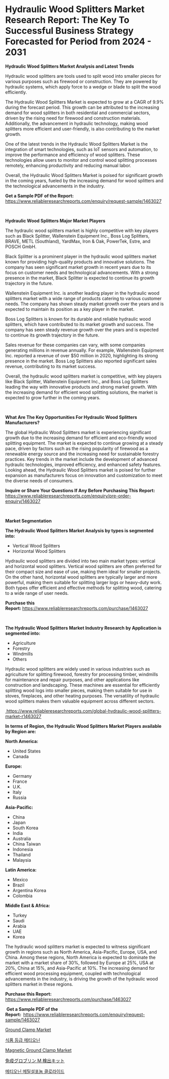 <p><h1>Hydraulic Wood Splitters Market Research Report: The Key To Successful Business Strategy Forecasted for Period from 2024 - 2031</h1></p><p><strong>Hydraulic Wood Splitters Market Analysis and Latest Trends</strong></p>
<p><p>Hydraulic wood splitters are tools used to split wood into smaller pieces for various purposes such as firewood or construction. They are powered by hydraulic systems, which apply force to a wedge or blade to split the wood efficiently.</p><p>The Hydraulic Wood Splitters Market is expected to grow at a CAGR of 9.9% during the forecast period. This growth can be attributed to the increasing demand for wood splitters in both residential and commercial sectors, driven by the rising need for firewood and construction materials. Additionally, the advancement in hydraulic technology, making wood splitters more efficient and user-friendly, is also contributing to the market growth.</p><p>One of the latest trends in the Hydraulic Wood Splitters Market is the integration of smart technologies, such as IoT sensors and automation, to improve the performance and efficiency of wood splitters. These technologies allow users to monitor and control wood splitting processes remotely, enhancing productivity and reducing manual labor.</p><p>Overall, the Hydraulic Wood Splitters Market is poised for significant growth in the coming years, fueled by the increasing demand for wood splitters and the technological advancements in the industry.</p></p>
<p><strong>Get a Sample PDF of the Report:&nbsp;</strong> <a href="https://www.reliableresearchreports.com/enquiry/request-sample/1463027">https://www.reliableresearchreports.com/enquiry/request-sample/1463027</a></p>
<p>&nbsp;</p>
<p><strong>Hydraulic Wood Splitters Major Market Players</strong></p>
<p><p>The hydraulic wood splitters market is highly competitive with key players such as Black Splitter, Wallenstein Equipment Inc., Boss Log Splitters, BRAVE, METL (Southland), YardMax, Iron & Oak, PowerTek, Estre, and POSCH GmbH.</p><p>Black Splitter is a prominent player in the hydraulic wood splitters market known for providing high-quality products and innovative solutions. The company has seen significant market growth in recent years due to its focus on customer needs and technological advancements. With a strong presence in the market, Black Splitter is expected to continue its growth trajectory in the future.</p><p>Wallenstein Equipment Inc. is another leading player in the hydraulic wood splitters market with a wide range of products catering to various customer needs. The company has shown steady market growth over the years and is expected to maintain its position as a key player in the market.</p><p>Boss Log Splitters is known for its durable and reliable hydraulic wood splitters, which have contributed to its market growth and success. The company has seen steady revenue growth over the years and is expected to continue its growth trajectory in the future.</p><p>Sales revenue for these companies can vary, with some companies generating millions in revenue annually. For example, Wallenstein Equipment Inc. reported a revenue of over $50 million in 2020, highlighting its strong presence in the market. Boss Log Splitters also reported significant sales revenue, contributing to its market success.</p><p>Overall, the hydraulic wood splitters market is competitive, with key players like Black Splitter, Wallenstein Equipment Inc., and Boss Log Splitters leading the way with innovative products and strong market growth. With the increasing demand for efficient wood splitting solutions, the market is expected to grow further in the coming years.</p></p>
<p>&nbsp;</p>
<p><strong>What Are The Key Opportunities For Hydraulic Wood Splitters Manufacturers?</strong></p>
<p><p>The global Hydraulic Wood Splitters market is experiencing significant growth due to the increasing demand for efficient and eco-friendly wood splitting equipment. The market is expected to continue growing at a steady pace, driven by factors such as the rising popularity of firewood as a renewable energy source and the increasing need for sustainable forestry practices. Key trends in the market include the development of advanced hydraulic technologies, improved efficiency, and enhanced safety features. Looking ahead, the Hydraulic Wood Splitters market is poised for further expansion as manufacturers focus on innovation and customization to meet the diverse needs of consumers.</p></p>
<p><strong>Inquire or Share Your Questions If Any Before Purchasing This Report:</strong> <a href="https://www.reliableresearchreports.com/enquiry/pre-order-enquiry/1463027">https://www.reliableresearchreports.com/enquiry/pre-order-enquiry/1463027</a></p>
<p>&nbsp;</p>
<p><strong>Market Segmentation</strong></p>
<p><strong>The Hydraulic Wood Splitters Market Analysis by types is segmented into:</strong></p>
<p><ul><li>Vertical Wood Splitters</li><li>Horizontal Wood Splitters</li></ul></p>
<p><p>Hydraulic wood splitters are divided into two main market types: vertical and horizontal wood splitters. Vertical wood splitters are often preferred for their compact size and ease of use, making them ideal for smaller projects. On the other hand, horizontal wood splitters are typically larger and more powerful, making them suitable for splitting larger logs or heavy-duty work. Both types offer efficient and effective methods for splitting wood, catering to a wide range of user needs.</p></p>
<p><strong>Purchase this Report:&nbsp;</strong><a href="https://www.reliableresearchreports.com/purchase/1463027">https://www.reliableresearchreports.com/purchase/1463027</a></p>
<p>&nbsp;</p>
<p><strong>The Hydraulic Wood Splitters Market Industry Research by Application is segmented into:</strong></p>
<p><ul><li>Agriculture</li><li>Forestry</li><li>Windmills</li><li>Others</li></ul></p>
<p><p>Hydraulic wood splitters are widely used in various industries such as agriculture for splitting firewood, forestry for processing timber, windmills for maintenance and repair purposes, and other applications like construction and landscaping. These machines are essential for efficiently splitting wood logs into smaller pieces, making them suitable for use in stoves, fireplaces, and other heating purposes. The versatility of hydraulic wood splitters makes them valuable equipment across different sectors.</p></p>
<p><a href="https://www.reliableresearchreports.com/global-hydraulic-wood-splitters-market-r1463027">&nbsp;https://www.reliableresearchreports.com/global-hydraulic-wood-splitters-market-r1463027</a></p>
<p><strong>In terms of Region, the Hydraulic Wood Splitters Market Players available by Region are:</strong></p>
<p>
    <p> <strong> North America: </strong>
        <ul>
            <li>United States</li>
            <li>Canada</li>
        </ul>
        </p> 
    <p> <strong> Europe: </strong>
        <ul>
            <li>Germany</li>
            <li>France</li>
            <li>U.K.</li>
            <li>Italy</li>
            <li>Russia</li>
        </ul>
        </p> 
    <p> <strong> Asia-Pacific: </strong>
        <ul>
            <li>China</li>
            <li>Japan</li>
            <li>South Korea</li>
            <li>India</li>
            <li>Australia</li>
            <li>China Taiwan</li>
            <li>Indonesia</li>
            <li>Thailand</li>
            <li>Malaysia</li>
        </ul>
        </p> 
    <p> <strong> Latin America: </strong>
        <ul>
            <li>Mexico</li>
            <li>Brazil</li>
            <li>Argentina Korea</li>
            <li>Colombia</li>
        </ul>
        </p> 
    <p> <strong> Middle East & Africa: </strong>
        <ul>
            <li>Turkey</li>
            <li>Saudi</li>
            <li>Arabia</li>
            <li>UAE</li>
            <li>Korea</li>
        </ul>
    </p>
    </p>
<p><p>The hydraulic wood splitters market is expected to witness significant growth in regions such as North America, Asia-Pacific, Europe, USA, and China. Among these regions, North America is expected to dominate the market with a market share of 30%, followed by Europe at 25%, USA at 20%, China at 15%, and Asia-Pacific at 10%. The increasing demand for efficient wood processing equipment, coupled with technological advancements in the industry, is driving the growth of the hydraulic wood splitters market in these regions.</p></p>
<p><strong>Purchase this Report: </strong><a href="https://www.reliableresearchreports.com/purchase/1463027">https://www.reliableresearchreports.com/purchase/1463027</a></p>
<p>&nbsp;<strong>Get a Sample PDF of the Report:&nbsp;&nbsp;</strong><a href="https://www.reliableresearchreports.com/enquiry/request-sample/1463027">https://www.reliableresearchreports.com/enquiry/request-sample/1463027</a></p>
<p><strong></strong></p>
<p><p><a href="https://github.com/vregtldg37/Market-Research-Report-List-1/blob/main/ground-clamp-market.md">Ground Clamp Market</a></p><p><a href="https://github.com/kein8762/Market-Research-Report-List-2/blob/main/1108317166909.md">식품 등급 메티오닌</a></p><p><a href="https://github.com/syaifulanwaramsyori/Market-Research-Report-List-1/blob/main/magnetic-ground-clamp-market.md">Magnetic Ground Clamp Market</a></p><p><a href="https://github.com/DayanaRunolfsdottir/Market-Research-Report-List-1/blob/main/8428992156159.md">免疫グロブリン M 検出キット</a></p><p><a href="https://github.com/erwindropdead54/Market-Research-Report-List-1/blob/main/8518354166910.md">메티오닌 메틸설포늄 클로라이드</a></p></p>